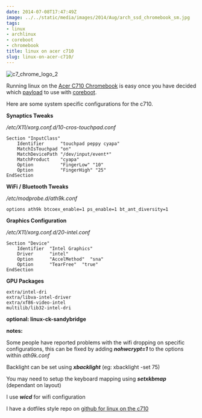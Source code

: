 ```yaml
---
date: 2014-07-08T17:47:49Z
image: ../../static/media/images/2014/Aug/arch_ssd_chromebook_sm.jpg
tags:
- linux
- archlinux
- coreboot
- chromebook
title: linux on acer c710
slug: linux-on-acer-c710/
---
```


<img src="/media/images/2014/Jun/c7_chrome_logo-1.jpg" alt="c7_chrome_logo_2">

Running linux on the <a href="https://play.google.com/store/devices/details/Acer_C7_Chromebook?id=chromebook_acer_c710" target="_blank">Acer C710 Chromebook</a> is easy once you have decided which <a href="http://www.coreboot.org/Payloads" target="_blank">payload</a> to use with <a href="http://www.coreboot.org/" target="_blank">coreboot</a>.

Here are some system specific configurations for the c710.

**Synaptics Tweaks**

*/etc/X11/xorg.conf.d/10-cros-touchpad.conf*

    Section "InputClass"
        Identifier      "touchpad peppy cyapa"
        MatchIsTouchpad "on"
        MatchDevicePath "/dev/input/event*"
        MatchProduct    "cyapa"
        Option          "FingerLow" "10"
        Option          "FingerHigh" "25"
    EndSection

**WiFi / Bluetooth Tweaks**

*/etc/modprobe.d/ath9k.conf*

    options ath9k btcoex_enable=1 ps_enable=1 bt_ant_diversity=1

**Graphics Configuration**

*/etc/X11/xorg.conf.d/20-intel.conf*

    Section "Device"
        Identifier  "Intel Graphics"
        Driver      "intel"
        Option      "AccelMethod"  "sna"
        Option      "TearFree"  "true"
    EndSection

**GPU Packages**

    extra/intel-dri
    extra/libva-intel-driver
    extra/xf86-video-intel
    multilib/lib32-intel-dri

**optional: linux-ck-sandybridge**

**notes:**

Some people have reported problems with the wifi dropping on specific configurations, this can be fixed by adding ***nohwcrypt=1*** to the options within *ath9k.conf*

Backlight can be set using ***xbacklight*** (eg: xbacklight -set 75)

You may need to setup the keyboard mapping using ***setxkbmap*** (dependant on layout)

I use ***wicd*** for wifi configuration

I have a dotfiles style repo on <a href="https://github.com/equk/c710" target="_blank"><i class="fa fa-github-alt"></i> github for linux on the c710</a>
